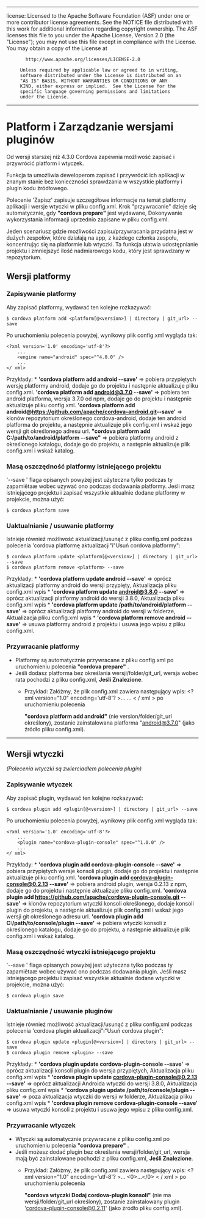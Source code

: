 * * *

license: Licensed to the Apache Software Foundation (ASF) under one or more contributor license agreements. See the NOTICE file distributed with this work for additional information regarding copyright ownership. The ASF licenses this file to you under the Apache License, Version 2.0 (the "License"); you may not use this file except in compliance with the License. You may obtain a copy of the License at

           http://www.apache.org/licenses/LICENSE-2.0
    
         Unless required by applicable law or agreed to in writing,
         software distributed under the License is distributed on an
         "AS IS" BASIS, WITHOUT WARRANTIES OR CONDITIONS OF ANY
         KIND, either express or implied.  See the License for the
         specific language governing permissions and limitations
         under the License.
    

* * *

# Platform i Zarządzanie wersjami pluginów

Od wersji starszej niż 4.3.0 Cordova zapewnia możliwość zapisać i przywrócić platform i wtyczek.

Funkcja ta umożliwia deweloperom zapisać i przywrócić ich aplikacji w znanym stanie bez konieczności sprawdzania w wszystkie platformy i plugin kodu źródłowego.

Polecenie 'Zapisz' zapisuje szczegółowe informacje na temat platformy aplikacji i wersje wtyczki w pliku config.xml. Krok "przywracanie" dzieje się automatycznie, gdy **"cordova prepare"** jest wydawane, Dokonywanie wykorzystania informacji uprzednio zapisane w pliku config.xml.

Jeden scenariusz gdzie możliwości zapisu/przywracania przydatna jest w dużych zespołów, które działają na app, z każdego członka zespołu, koncentrując się na platformie lub wtyczki. Ta funkcja ułatwia udostępnianie projektu i zmniejszyć ilość nadmiarowego kodu, który jest sprawdzany w repozytorium.

## Wersji platformy

### Zapisywanie platformy

Aby zapisać platformy, wydawać ten kolejne rozkazywać:

    $ cordova platform add <platform[@<version>] | directory | git_url> --save
    

Po uruchomieniu polecenia powyżej, wynikowy plik config.xml wygląda tak:

    <?xml version='1.0' encoding='utf-8'?>
        ...
        <engine name="android" spec="^4.0.0" />
        ...
    </ xml>
    

Przykłady: * **'cordova platform add android --save'** => pobiera przypiętych wersję platformy android, dodaje go do projektu i następnie aktualizuje pliku config.xml. **'cordova platform add android@3.7.0 --save'** => pobiera ten android platforma, wersja 3.7.0 od npm, dodaje go do projektu i następnie aktualizuje pliku config.xml. **'cordova platform add android@https://github.com/apache/cordova-android.git​ --save'** => klonów repozytorium określonego cordova-android, dodaje ten android platforma do projektu, a następnie aktualizuje plik config.xml i wskaż jego wersji git określonego adresu url. **"cordova platform add C:/path/to/android/platform --save"** => pobiera platformy android z określonego katalogu, dodaje go do projektu, a następnie aktualizuje plik config.xml i wskaż katalog.

### Masą oszczędność platformy istniejącego projektu

'--save ' flaga opisanych powyżej jest użyteczna tylko podczas ty zapamiêtaæ wobec używać ono podczas dodawania platformy. Jeśli masz istniejącego projektu i zapisać wszystkie aktualnie dodane platformy w projekcie, można użyć:

    $ cordova platform save
    

### Uaktualnianie / usuwanie platformy

Istnieje również możliwość aktualizacji/usunąć z pliku config.xml podczas polecenia 'cordova platformę aktualizacji"i"Usuń cordova platformy":

    $ cordova platform update <platform[@<version>] | directory | git_url> --save
    $ cordova platform remove <platform> --save
    

Przykłady: * **'cordova platform update android --save'** => oprócz aktualizacji platformy android do wersji przypięty, Aktualizacja pliku config.xml wpis * **'cordova platform update android@3.8.0 --save'** => oprócz aktualizacji platformy android do wersji 3.8.0, Aktualizacja pliku config.xml wpis * **'cordova platform update /path/to/android/platform --save'** => oprócz aktualizacji platformy android do wersji w folderze, Aktualizacja pliku config.xml wpis * **'cordova platform remove android --save'** => usuwa platformy android z projektu i usuwa jego wpisu z pliku config.xml.

### Przywracanie platformy

  * Platformy są automatycznie przywracane z pliku config.xml po uruchomieniu polecenia **"cordova prepare"** .
  * Jeśli dodasz platforma bez określania wersji/folder/git_url, wersja wobec rata pochodzi z pliku config.xml, **Jeśli Znalezione**. 
      * Przykład: Załóżmy, że plik config.xml zawiera następujący wpis: <?xml version="1.0" encoding='utf-8'? >... <engine name="android" spec="3.7.0" /> ... < / xml > po uruchomieniu polecenia 
        
        **"cordova platform add android"** (nie version/folder/git_url określony), zostanie zainstalowana platforma "android@3.7.0" (jako źródło pliku config.xml).

* * *

## Wersji wtyczki

*(Polecenia wtyczki są zwierciadłem polecenia plugin)*

### Zapisywanie wtyczek

Aby zapisać plugin, wydawać ten kolejne rozkazywać:

    $ cordova plugin add <plugin[@<version>] | directory | git_url> --save
    

Po uruchomieniu polecenia powyżej, wynikowy plik config.xml wygląda tak:

    <?xml version='1.0' encoding='utf-8'?>
        ...
        <plugin name="cordova-plugin-console" spec="^1.0.0" />
        ...
    </ xml>
    

Przykłady: * **'cordova plugin add cordova-plugin-console --save'** => pobiera przypiętych wersje konsoli plugin, dodaje go do projektu i następnie aktualizuje pliku config.xml. **'cordova plugin add cordova-plugin-console@0.2.13 --save'** => pobiera android plugin, wersja 0.2.13 z npm, dodaje go do projektu i następnie aktualizuje pliku config.xml. **'cordova plugin add https://github.com/apache/cordova-plugin-console.git --save'** => klonów repozytorium wtyczki konsoli określonego, dodaje konsoli plugin do projektu, a następnie aktualizuje plik config.xml i wskaż jego wersji git określonego adresu url. **'cordova plugin add C:/path/to/console/plugin --save'** => pobiera wtyczki konsoli z określonego katalogu, dodaje go do projektu, a następnie aktualizuje plik config.xml i wskaż katalog.

### Masą oszczędność wtyczki istniejącego projektu

'--save ' flaga opisanych powyżej jest użyteczna tylko podczas ty zapamiêtaæ wobec używać ono podczas dodawania plugin. Jeśli masz istniejącego projektu i zapisać wszystkie aktualnie dodane wtyczki w projekcie, można użyć:

    $ cordova plugin save
    

### Uaktualnianie / usuwanie pluginów

Istnieje również możliwość aktualizacji/usunąć z pliku config.xml podczas polecenia 'cordova plugin aktualizacji"i"Usuń cordova plugin":

    $ cordova plugin update <plugin[@<version>] | directory | git_url> --save
    $ cordova plugin remove <plugin> --save
    

Przykłady: * **'cordova plugin update cordova-plugin-console --save'** => oprócz aktualizacji konsoli plugin do wersja przypiętych, Aktualizacja pliku config.xml wpis * **'cordova plugin update cordova-plugin-console@0.2.13 --save'** => oprócz aktualizacji Androida wtyczki do wersji 3.8.0, Aktualizacja pliku config.xml wpis * **'cordova plugin update /path/to/console/plugin --save'** => poza aktualizacja wtyczki do wersji w folderze, Aktualizacja pliku config.xml wpis * **'cordova plugin remove cordova-plugin-console --save'** => usuwa wtyczki konsoli z projektu i usuwa jego wpisu z pliku config.xml.

### Przywracanie wtyczek

  * Wtyczki są automatycznie przywracane z pliku config.xml po uruchomieniu polecenia **"cordova prepare"** .
  * Jeśli możesz dodać plugin bez określania wersji/folder/git_url, wersja mają być zainstalowane pochodzi z pliku config.xml, **Jeśli Znalezione**. 
      * Przykład: Załóżmy, że plik config.xml zawiera następujący wpis: <?xml version="1.0" encoding='utf-8'? >... <0>...</0> < / xml > po uruchomieniu polecenia 
        
        **"cordova wtyczki Dodaj cordova-plugin konsoli"** (nie ma wersji/folder/git_url określony), zostanie zainstalowany plugin 'cordova-plugin-console@0.2.11' (jako źródło pliku config.xml).